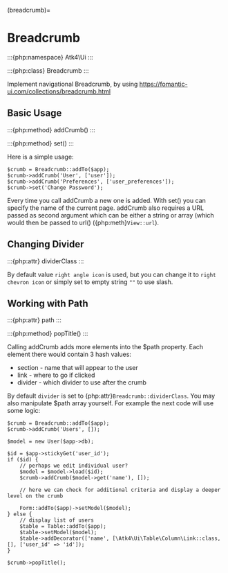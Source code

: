(breadcrumb)=

# Breadcrumb

:::{php:namespace} Atk4\Ui
:::

:::{php:class} Breadcrumb
:::

Implement navigational Breadcrumb, by using https://fomantic-ui.com/collections/breadcrumb.html

## Basic Usage

:::{php:method} addCrumb()
:::

:::{php:method} set()
:::

Here is a simple usage:

```
$crumb = Breadcrumb::addTo($app);
$crumb->addCrumb('User', ['user']);
$crumb->addCrumb('Preferences', ['user_preferences']);
$crumb->set('Change Password');
```

Every time you call addCrumb a new one is added. With set() you can specify the name of the current page.
addCrumb also requires a URL passed as second argument which can be either a string or array (which would then
be passed to url() ({php:meth}`View::url`).

## Changing Divider

:::{php:attr} dividerClass
:::

By default value `right angle icon` is used, but you can change it to `right chevron icon` or simply set to empty string `""`
to use slash.

## Working with Path

:::{php:attr} path
:::

:::{php:method} popTitle()
:::

Calling addCrumb adds more elements into the $path property. Each element there would contain 3 hash values:

- section - name that will appear to the user
- link - where to go if clicked
- divider - which divider to use after the crumb

By default `divider` is set to {php:attr}`Breadcrumb::dividerClass`. You may also manipulate $path array yourself.
For example the next code will use some logic:

```
$crumb = Breadcrumb::addTo($app);
$crumb->addCrumb('Users', []);

$model = new User($app->db);

$id = $app->stickyGet('user_id');
if ($id) {
    // perhaps we edit individual user?
    $model = $model->load($id);
    $crumb->addCrumb($model->get('name'), []);

    // here we can check for additional criteria and display a deeper level on the crumb

    Form::addTo($app)->setModel($model);
} else {
    // display list of users
    $table = Table::addTo($app);
    $table->setModel($model);
    $table->addDecorator(['name', [\Atk4\Ui\Table\Column\Link::class, [], ['user_id' => 'id']);
}

$crumb->popTitle();
```

